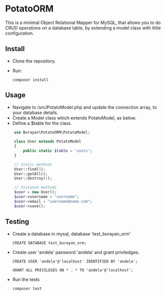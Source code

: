 PotatoORM
==========

This is a minimal Object Relational Mapper for MySQL, that allows you to do CRUD operations on a database table, by extending a model class with little configuration.

## Install

- Clone the repository.
- Run:

    `composer install`

## Usage

- Navigate to /src/PotatoModel.php and update the connection array, to your database details.
- Create a Model class which extends PotatoModel, as below.
- Define a $table for the class.

```php
    use Burayan\PotatoORM\PotatoModel;
    
    class User extends PotatoModel
    {
        public static $table = 'users';
    }

    // Static methods
    User::find(1);
    User::getAll();
    User::destroy(1);

    // Instance methods
    $user = new User();
    $user->username = "username";
    $user->email = "username@name.com";
    $user->save();
```

## Testing

- Create a database in mysql, database 'test_burayan_orm'

    `CREATE DATABASE test_burayan_orm;`
- Create user 'andela' password 'andela' and grant priviledges.

    `CREATE USER 'andela'@'localhost' IDENTIFIED BY 'andela';`

    `GRANT ALL PRIVILEGES ON * . * TO 'andela'@'localhost';`
- Run the tests

    `composer test`
